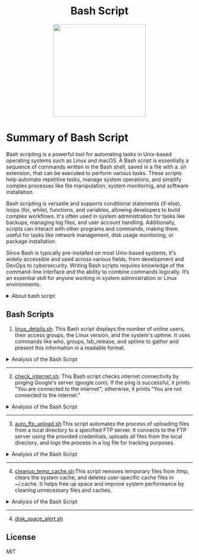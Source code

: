 <div align="center">

# Bash Script

<img src="https://cloud.githubusercontent.com/assets/2059754/24601246/753a7f36-1858-11e7-9d6b-7a0e64fb27f7.png" height="250px" width="250px">
</div>

# Summary of Bash Script

Bash scripting is a powerful tool for automating tasks in Unix-based operating systems such as Linux and macOS. A Bash script is essentially a sequence of commands written in the Bash shell, saved in a file with a .sh extension, that can be executed to perform various tasks. These scripts help automate repetitive tasks, manage system operations, and simplify complex processes like file manipulation, system monitoring, and software installation.

Bash scripting is versatile and supports conditional statements (if-else), loops (for, while), functions, and variables, allowing developers to build complex workflows. It's often used in system administration for tasks like backups, managing log files, and user account handling. Additionally, scripts can interact with other programs and commands, making them useful for tasks like network management, disk usage monitoring, or package installation.

Since Bash is typically pre-installed on most Unix-based systems, it's widely accessible and used across various fields, from development and DevOps to cybersecurity. Writing Bash scripts requires knowledge of the command-line interface and the ability to combine commands logically. It’s an essential skill for anyone working in system administration or Linux environments.

<details>
<summary>About bash script</summary>
  
### What is Bash Scripting?
Bash scripting is a powerful way to automate tasks and manage system operations in Unix-based systems like Linux and macOS. A Bash script is essentially a sequence of shell commands that are saved in a file, typically with a .sh extension. When executed, the script runs all the commands in sequence, allowing users to automate repetitive tasks, create complex workflows, and manage system resources efficiently.
### Common Applications of Bash Scripts:
1. Automation:
  Bash scripts are widely used to automate repetitive tasks like file backups, server monitoring, and software deployment.

2. System Administration:
  System administrators use Bash scripts to manage user accounts, monitor disk usage, automate updates, and manage network configurations.

3. Data Processing:
  Bash scripts are also useful in processing text files, generating reports, and managing large datasets by leveraging Unix text processing commands like awk, sed, and grep.

4. DevOps and CI/CD Pipelines:
  Bash scripts play a vital role in DevOps pipelines for automating deployments, configuring environments, and running tests.

5. Task Scheduling:
  With tools like cron, Bash scripts can be scheduled to run at specific times or intervals, making them ideal for automated tasks like system maintenance, backups, or periodic checks.

### Dependencies:
Before using a Bash script, there are a few dependencies to consider:

1. Bash Shell:
  Bash is the default shell in most Linux distributions and macOS, so it's typically available out-of-the-box. To check the Bash version on your system, use:
  ```bash
bash --version
```
2. System Utilities:
  Many Bash scripts rely on Unix utilities like grep, awk, sed, ls, and df. These utilities are pre-installed on most systems, but some scripts might require installing additional tools.For example, if you're writing a script to send emails, you'll need to install mailutils:
  ```bash
sudo apt install mailutils  # For Ubuntu/Debian
sudo yum install mailx      # For CentOS/RHEL
```
3. File Permissions:
  For a Bash script to execute, it must have execute permissions. This can be set with the chmod command:
 ```bash
chmod +x script.sh
```
### How Bash Scripts Work:
1. Script Structure:
  A Bash script starts with the shebang line #!/bin/bash, which tells the system that the script should be executed with the Bash shell. Without the shebang, the script may not execute     correctly, especially if it's run in a different shell environment.
2. Variables:
  Variables are used to store data. In Bash, variables can store strings, numbers, or command output:
 ```bash
name="John"
echo "Hello, $name"
```
  You can also capture command outputs into variables:
 ```bash
current_date=$(date)
echo "Today's date is: $current_date"
```
3. Control Flow (if/else, loops):
   Bash supports control flow structures such as if-else statements and loops. These are crucial for decision-making and repeating tasks within scripts.
   Example: Checking disk space:
```bash
if [ $(df / | grep / | awk '{print $5}' | sed 's/%//g') -gt 80 ]; then
    echo "Disk space is running low!"
fi
```
  Example: Looping through files:
```bash
for file in *.txt; do
    echo "Processing $file"
done
```
4. Functions:
   Functions allow you to encapsulate a series of commands into a reusable block, making your scripts more modular and readable.
```bash
greet() {
    echo "Hello, $1!"
}

greet "Alice"
```
5. Error Handling:
  Bash has built-in mechanisms for error handling using exit statuses. Every command returns an exit status, where 0 means success and non-zero indicates failure. You can capture these statuses and handle errors gracefully:
```bash
if [ $? -ne 0 ]; then
    echo "Command failed"
    exit 1
fi
```
6. Input and Output:
  Bash scripts can accept user input using the read command, and output can be written to files using redirection (> for overwrite, >> for append):
```bash
read -p "Enter your name: " user_name
echo "Welcome, $user_name!" > welcome.txt
```
7. Scheduling with Cron:
  To run a Bash script automatically at specific times, you can use cron. For example, to run a backup script every day at 2 AM, add it to crontab:
```bash
0 2 * * * /path/to/backup_script.sh
```
### Key Advantages of Bash Scripts:

1. Ease of Use:
  Bash scripting is relatively easy to learn, especially for those familiar with the Unix/Linux command line. It allows quick automation of everyday tasks without the need for complex     programming languages.

2. Portability:
  Bash scripts are portable across different Unix-based systems. As long as the system supports Bash, the same script can run on different Linux distributions or macOS without       modification.

3. Efficiency:
  Automating tasks with Bash can save time and reduce human error, particularly for repetitive tasks like system updates, backups, and server monitoring.

4.Integration with Other Tools:
  Bash scripts can easily integrate with other programming languages, tools, or system commands, making it a flexible tool for both simple and complex tasks.

## Conclusion:
Bash scripting is an indispensable tool for anyone working with Unix-based systems. Whether you're a system administrator managing resources, a developer automating tests, or a DevOps engineer maintaining pipelines, Bash scripting can significantly improve efficiency. With a combination of built-in commands, loops, and control flow, you can automate almost any task, saving time and minimizing errors. Understanding the basics of Bash and knowing how to leverage its power is essential for working in Linux environments.

</details>


## Bash Scripts

1. [linux_details.sh](Script/linux_details.sh): This Bash script displays the number of online users, their access groups, the Linux version, and the system's uptime. It uses commands like who, groups, lsb_release, and uptime to gather and present this information in a readable format.

<details>
<summary>Analysis of the Bash Script</summary>
This script is designed to provide essential information about the system and logged-in users. It retrieves data on online users, user access levels, Linux version, and system uptime. Below is a detailed breakdown of its functionality and use cases.
  
## How the Script Works:

1. Number of Online Users:
  
```bash
echo "Number of online users:"
who | wc -l
```
  The who command lists all currently logged-in users.
  wc -l counts the number of lines produced by the who command, which corresponds to the number of logged-in users.
  Purpose: This part shows how many users are currently logged into the system. This can be useful for administrators to monitor system access.
  
2. Access Types of Users:
  ```bash
echo -e "\nAccess types of users:"
for user in $(who | awk '{print $1}'); do
    echo "$user: $(groups $user | awk -F: '{print $2}')"
done
```
  First, the who command retrieves the list of users currently logged in, and awk '{print $1}' extracts the usernames.
  For each user, groups $user is executed to show which groups the user belongs to, revealing their access types. This command helps determine the privileges or roles of the user in the   system.
  Purpose: Displays the access level (groups) for each logged-in user. It is useful for checking user permissions and access control.
  
3. Linux Version:
```bash
echo -e "\nLinux version:"
lsb_release -a
```
  The lsb_release -a command shows detailed information about the Linux distribution, including the distribution name, version, and codename.
  Purpose: Displays the version and release information of the Linux distribution. This is important for understanding the environment the system is running on, particularly when       diagnosing system issues or performing updates.

4. System Uptime:
```bash
echo -e "\nSystem uptime:"
uptime -p
```
The uptime -p command shows how long the system has been running in a user-friendly format (e.g., "up 3 days, 4 hours").
Purpose: Displays how long the system has been running since the last reboot. It is important for system administrators to monitor system stability and decide if a reboot is necessary after long periods of uptime.

## How It Works Together:

The script is sequential and performs the following tasks:
1. Retrieves the number of users logged in.
2. Identifies which groups these users belong to, providing insight into their access rights.
3. Displays the current version of the Linux distribution, useful for maintaining or troubleshooting.
4. Displays the current version of the Linux distribution, useful for maintaining or troubleshooting.
   
Each section of the script is executed one after another, providing a concise summary of the system’s current status.

## Use Cases:
1. System Monitoring:
   System administrators can use this script to quickly gather key system information and user activity. Knowing how many users are logged in, what their access rights are, and how long the system has been running can help in managing and securing the system.
   
2. Security Audits:
   The access control section (groups of users) can help in security audits, where admins need to verify that the right users have the correct permissions.

3. Troubleshooting:
   When troubleshooting issues that may be related to system uptime or specific Linux versions, this script helps provide immediate context about the environment.

4. User Management:
   It helps administrators monitor logged-in users and ensure that only authorized users are accessing the system.

## Conclusion:
This Bash script is a useful tool for gathering essential system and user information. It automates the process of retrieving logged-in users, their access levels, the system's version, and uptime, making it a simple yet powerful script for system administrators. You can use it during routine checks, security audits, or whenever system information is required for troubleshooting or maintenance.

</details>
<hr>

2. [check_internet.sh](Script/check_internet.sh): This Bash script checks internet connectivity by pinging Google's server (google.com). If the ping is successful, it prints "You are connected to the internet"; otherwise, it prints "You are not connected to the internet."

<details>
<summary>Analysis of the Bash Script</summary>
This Bash script is designed to check the internet connection by pinging a specific website (in this case, google.com). It uses the ping command to determine whether the computer is connected to the internet. Below is an explanation of how the script works and its potential use cases.

## How the Script Works:
1. Setting the Target:
 ```bash
TARGET="google.com"
```
The variable TARGET is assigned the value "google.com". This is the domain that the script will attempt to ping to check the internet connection.
Purpose: This defines the website the script will use as a reference to determine internet connectivity. Google.com is chosen here because it is a reliable, well-known site that is rarely down.

2. Pinging the Target:
 ```bash
ping -c 1 $TARGET &> /dev/null
```
The ping command sends a small packet of data to the specified target (google.com) to check if the system can reach it.
The -c 1 option limits the ping to only one packet, meaning it will send just one ping request and wait for a response.
The &> /dev/null part suppresses the output, sending both standard output and error messages to /dev/null, so the user doesn’t see the details of the ping operation.
Purpose: This is the core of the script, where the actual connectivity test happens. If the system can successfully ping Google, it means the internet is working.

3. Checking the Ping Status:
 ```bash
if [ $? -eq 0 ]; then
```
The $? variable holds the exit status of the last executed command (in this case, the ping command). If the command succeeds, $? will be 0, indicating success. If it fails (e.g., no internet connection), $? will be a non-zero value.
The script checks whether the last command (ping) was successful by comparing $? to 0.
Purpose: This checks if the ping was successful, meaning the target (Google) responded, and hence, the internet connection is active.

4. Displaying the Result:
 ```bash
echo "You are connected to the internet."
```
If the ping was successful (i.e., the exit status is 0), the script prints the message: "You are connected to the internet."
If the ping fails (i.e., the exit status is not 0), the script executes the else block:
 ```bash
echo "You are not connected to the internet."
```
Purpose: This provides user feedback on whether the system is connected to the internet or not.

## Use Cases:
1. Checking Internet Connectivity:
   This script is useful for quickly determining if a system has internet access. It can be used as part of a larger automation or monitoring system that needs to verify the network status before performing tasks like downloading files or accessing remote servers.

2. Troubleshooting Network Issues:
   If you're experiencing issues with accessing online resources, running this script can help confirm whether the problem is related to your internet connection. It can tell you if the system itself is unable to reach external sites.

3. Server Monitoring:
  This script can be integrated into monitoring systems to regularly check if servers are connected to the internet. It can help ensure that servers are reachable from the outside, allowing administrators to take action if a connection is lost

4. Automation:
   Before running tasks that require internet access (e.g., software updates, downloading files, connecting to APIs), this script can be used to verify connectivity and avoid running tasks when offline.

## Conclusion:
This Bash script is a simple yet effective way to check internet connectivity by pinging a reliable external website like google.com. By monitoring the exit status of the ping command, the script can determine whether the system is online or offline and provide feedback to the user. It can be useful in a variety of scenarios, from troubleshooting network issues to ensuring that servers or systems are properly connected to the internet.


</details>
<hr>

3. [auto_ftp_upload.sh](Script/auto_ftp_upload.sh):This script automates the process of uploading files from a local directory to a specified FTP server. It connects to the FTP server using the provided credentials, uploads all files from the local directory, and logs the process in a log file for tracking purposes.

<details>
<summary>Analysis of the Bash Script</summary>
  
## Automated File Upload to an FTP Server
This Bash script is designed to automate the process of uploading files from a local directory to a remote FTP server. It uses the ftp command to establish a connection, authenticate with the server, and transfer files. Below is a breakdown of how the script works and its practical use cases.

## How the Script Works:
1. Setting FTP Server Details:
 ```bash
FTP_SERVER="ftp.example.com"   # Replace with your FTP server address
FTP_USERNAME="your_username"   # Replace with your FTP username
FTP_PASSWORD="your_password"   # Replace with your FTP password
FTP_DIRECTORY="/upload"        # Directory on the FTP server to upload files
```
These variables hold essential details for connecting to the FTP server:
FTP_SERVER: The address of the FTP server (e.g., ftp.example.com).
FTP_USERNAME and FTP_PASSWORD: The credentials for logging into the FTP server.
FTP_DIRECTORY: The directory on the FTP server where the files will be uploaded.
Purpose: These variables store the information required to authenticate and upload files to the specified FTP server.

2. Local Directory for Files:
 ```bash
LOCAL_DIRECTORY="/path/to/files"   # Replace with the path to your local directory
```
This specifies the local directory on your system where the files to be uploaded are located.
Purpose: This allows the script to know which files from your system should be uploaded to the FTP server.

3. Log File for Upload Status:
 ```bash
LOG_FILE="ftp_upload.log"
```
The log file is used to record the output and status of the FTP upload operation. This is useful for tracking whether the upload was successful or if there were any issues.
Purpose: Keeping a log file ensures that you have a record of the upload process for troubleshooting or verification.

4. The upload_files Function:
 ```bash
upload_files() {
    echo "Starting upload to FTP server: $FTP_SERVER"
    
    # Connect to the FTP server and upload files
    ftp -inv $FTP_SERVER <<EOF
user $FTP_USERNAME $FTP_PASSWORD
cd $FTP_DIRECTORY
lcd $LOCAL_DIRECTORY
mput *
bye
EOF

    echo "Upload completed. Check $LOG_FILE for details."
}
```
The upload_files function is the main part of the script that handles the file upload process.
The ftp -inv $FTP_SERVER command:
-i: Disables interactive prompting (i.e., auto-confirm actions like file overwrites).
-n: Prevents auto-login; instead, the script manually provides credentials.
-v: Enables verbose mode, which provides detailed output (which will be logged).
Inside the EOF block:
user $FTP_USERNAME $FTP_PASSWORD: Logs into the FTP server using the provided credentials.
cd $FTP_DIRECTORY: Changes to the specified directory on the FTP server.
lcd $LOCAL_DIRECTORY: Changes to the specified local directory where the files are located.
mput *: Uploads all files from the local directory to the FTP server.
bye: Closes the FTP session.
Purpose: This function automates the file transfer by logging into the FTP server, navigating to the correct directories, and uploading all files in one go.

5. Running the Function and Logging:
 ```bash
upload_files | tee $LOG_FILE
```
The upload_files function is called, and its output is piped to the tee command. The tee command writes the output to both the terminal (so you can see it in real time) and the log file (ftp_upload.log).
Purpose: This ensures that the script's status is both displayed and logged for future reference.

## Use Cases:
1. Automating Regular FTP Uploads:
  This script is perfect for automating the regular upload of files to an FTP server. For instance, businesses that need to update their website, share files with clients, or backup       data to a remote server can benefit from running this script on a scheduled basis (e.g., with cron).

2. Batch File Upload:
  Instead of manually uploading files one by one through an FTP client, this script allows for batch uploads of all files from a designated folder. This is useful in scenarios where       multiple files need to be transferred regularly.

3. Backup Systems:
  This script can be integrated into backup routines, where files or folders from a local system are automatically uploaded to a remote FTP server for storage and safekeeping.

4. Continuous File Transfer:
  For environments that require frequent file exchanges, such as data processing pipelines or content publishing systems, this script can streamline the process by eliminating the need   for manual FTP transfers.

5. Simplified File Transfer for Non-Technical Users:
  Users who aren’t comfortable with FTP clients can use this script by simply running it to transfer files. The script handles all the FTP commands, making it user-friendly

## Conclusion:
This Bash script provides a streamlined and automated method for uploading files from a local directory to a remote FTP server. It handles authentication, file transfers, and logs the results for easy monitoring. The script can be particularly useful for automating repetitive tasks such as backups, regular file uploads, or continuous data exchanges between a local system and an FTP server.

</details>
<hr>

4. [cleanup_temp_cache.sh](Script/cleanup_temp_cache.sh):This script removes temporary files from /tmp, clears the system cache, and deletes user-specific cache files in ~/.cache. It helps free up space and improve system performance by cleaning unnecessary files and caches.

<details>
<summary>Analysis of the Bash Script</summary>
  
## Cleaning Temporary Files and Cache
This Bash script is designed to clean different types of cache and temporary files on a Linux system. The script helps free up disk space and potentially improves system performance by removing unneeded files. Here’s a breakdown of how it works and when it might be useful.

## How the Script Works:
1. Cleaning Temporary Files:
 ```bash
clean_temp_files() {
    echo "Cleaning temporary files..."
    rm -rf /tmp/*
    echo "Temporary files cleaned."
}
```
This function deletes all files within the /tmp/ directory, which is typically used for storing temporary files by various applications.
The command rm -rf /tmp/*:
rm -rf: Recursively removes files and directories without prompting for confirmation (the -f flag is for "force").
/tmp/*: Targets everything inside the /tmp/ directory.
Purpose: Cleans out temporary files that are no longer needed. Temporary files can accumulate over time, wasting disk space.

2. Cleaning System Cache:
 ```bash
clean_system_cache() {
    echo "Cleaning system cache..."
    sync; echo 1 > /proc/sys/vm/drop_caches
    echo "System cache cleaned."
}
```
This function clears the system's memory cache, which includes filesystem caches.
The command sync; echo 1 > /proc/sys/vm/drop_caches:
sync: Flushes the filesystem buffers to ensure any pending writes are completed before cache clearing.
echo 1 > /proc/sys/vm/drop_caches: Instructs the kernel to drop page cache (but not other caches like dentries or inodes).
Purpose: Frees up memory by dropping cached files that are no longer in use. This can improve performance in memory-constrained environments, though it is generally safe to let Linux manage the cache automatically.

3. Cleaning User Cache:
 ```bash
clean_user_cache() {
    echo "Cleaning user cache..."
    rm -rf ~/.cache/*
    echo "User cache cleaned."
}
```
This function deletes files inside the user’s cache directory (~/.cache), which is commonly used by applications (e.g., web browsers) to store cache data.
The command rm -rf ~/.cache/*:
~/.cache/*: Refers to all files and directories inside the user's .cache folder.
Purpose: Removes cached data from user applications, potentially freeing up disk space and resolving issues caused by corrupted cache files.

4. Running All Cleaning Functions:
 ```bash
clean_temp_files
clean_system_cache
clean_user_cache
```
The script sequentially runs the three functions: cleaning temporary files, system cache, and user cache.
Purpose: The script ensures that all cleaning actions are executed in order, resulting in a comprehensive cleanup process.

5. Final Message:
 ```bash
echo "Cleanup complete."Displays a message to the user indicating that the cleanup process has finished.
```

## Use Cases:
1. Freeing Up Disk Space:
  Over time, temporary files, cached data, and system caches can consume a significant amount of disk space. This script is useful for reclaiming space, especially on systems with limited storage.

2. Improving System Performance:
  In systems with constrained memory or storage, regularly clearing the cache and removing unnecessary files can help improve overall system performance by freeing up resources.

3. Maintaining System Hygiene:
  Regular cleanup of temporary and cache files can prevent issues such as slow application performance or excessive disk usage. This script could be set to run periodically via cron to keep the system clean.

4. Troubleshooting:
  Sometimes, applications misbehave due to corrupted cache files. Clearing the user cache (e.g., browser cache or application-specific cache) can resolve such issues without having to uninstall or reset the app.

## Conclusion:

This Bash script provides an easy way to clean temporary files, system caches, and user caches in Linux environments. It is particularly useful for freeing up disk space, improving system performance, and resolving issues related to corrupted cache files. The script can be run manually or scheduled as part of regular system maintenance tasks.

</details>
<hr>

4. [disk_space_alert.sh](Script/disk_space_alert.sh)





## License

MIT

